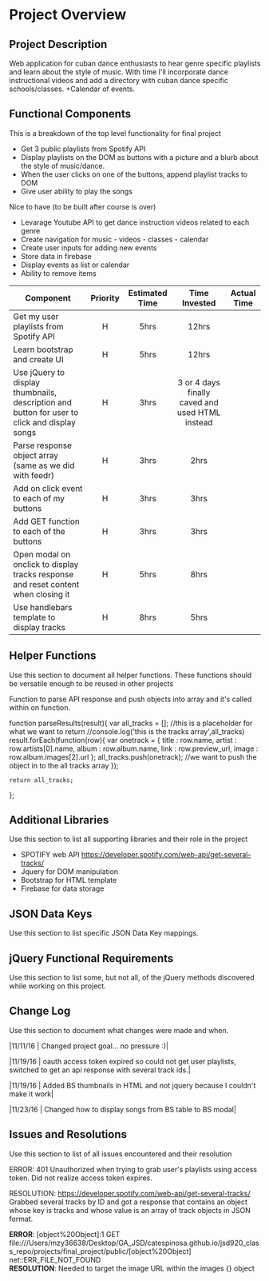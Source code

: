 # Project Overview

## Project Description

Web application for cuban dance enthusiasts to hear genre specific playlists and learn about the style of music. With time I'll incorporate dance instructional videos and add a directory with cuban dance specific schools/classes. +Calendar of events.

## Functional Components 

This is a breakdown of the top level functionality for final project

* Get 3 public playlists from Spotify API
* Display playlists on the DOM as buttons with a picture and a blurb about the style of music/dance.
*  When the user clicks on one of the buttons, append playlist tracks to DOM
* Give user ability to play the songs


Nice to have (to be built after course is over)
* Levarage Youtube API to get dance instruction videos related to each genre
* Create navigation for music - videos - classes - calendar
* Create user inputs for adding new events
* Store data in firebase
* Display events as list or calendar
* Ability to remove items



| Component | Priority | Estimated Time | Time Invested | Actual Time |
| --- | :---: |  :---: | :---: | :---: |
| Get my user playlists from Spotify API | H | 5hrs| 12hrs |  |
| Learn bootstrap and create UI | H | 5hrs| 12hrs |  |
| Use jQuery to display thumbnails, description and button for user to click and display songs | H | 3hrs| 3 or 4 days finally caved and used HTML instead |  |
| Parse response object array (same as we did with feedr) | H | 3hrs| 2hrs |  |
| Add on click event to each of my buttons | H | 3hrs| 3hrs |  |
| Add GET function to each of the buttons | H | 3hrs| 3hrs |  |
| Open modal on onclick to display tracks response and reset content when closing it | H | 5hrs| 8hrs |  |
| Use handlebars template to display tracks  | H | 8hrs| 5hrs |  |





## Helper Functions
Use this section to document all helper functions. These functions should be versatile enough to be reused in other projects

Function to parse API response and push objects into array and it's called within on function.

function parseResults(result){
    var all_tracks = []; //this is a placeholder for what we want to return
    //console.log('this is the tracks array',all_tracks)
    result.forEach(function(row){
      var onetrack = {
        title : row.name,
        artist : row.artists[0].name,
        album : row.album.name,
        link : row.preview_url,
        image : row.album.images[2].url
      };
      all_tracks.push(onetrack); //we want to push the object in to the all tracks array
    });

    return all_tracks;
  };



## Additional Libraries
 Use this section to list all supporting libraries and their role in the project

* SPOTIFY web API https://developer.spotify.com/web-api/get-several-tracks/
* Jquery for DOM manipulation
* Bootstrap for HTML template
* Firebase for data storage


## JSON Data Keys
 Use this section to list specific JSON Data Key mappings. 



## jQuery Functional Requirements
 Use this section to list some, but not all, of the jQuery methods discovered while working on this project.
 

## Change Log
 Use this section to document what changes were made and when.

|11/11/16 | Changed project goal... no pressure :)|

|11/19/16 | oauth access token expired so could not get user playlists, switched to get an api response with several track ids.|

|11/19/16 | Added BS thumbnails in HTML and not jquery because I couldn't make it work|

|11/23/16 | Changed how to display songs from BS table to BS modal|


## Issues and Resolutions
 Use this section to list of all issues encountered and their resolution

ERROR: 401 Unauthorized when trying to grab user's playlists using access token. Did not realize access token expires.

RESOLUTION: https://developer.spotify.com/web-api/get-several-tracks/ Grabbed several tracks by ID and got a response that contains an object whose key is tracks and whose value is an array of track objects in JSON format.


**ERROR**: [object%20Object]:1 GET file:///Users/mzy36638/Desktop/GA_JSD/catespinosa.github.io/jsd920_class_repo/projects/final_project/public/[object%20Object] net::ERR_FILE_NOT_FOUND                             
**RESOLUTION**: Needed to target the image URL within the images {} object








